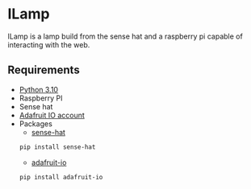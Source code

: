 # ILamp

ILamp is a lamp build from the sense hat and a raspberry pi capable of interacting with the web.

## Requirements
  - [Python 3.10](https://www.python.org/downloads/)
  - Raspberry PI
  - Sense hat
  - [Adafruit IO account](https://io.adafruit.com/)
  - Packages
    - [sense-hat](https://pypi.org/project/sense-hat/)
    ```sh
    pip install sense-hat
    ```
    - [adafruit-io](https://pypi.org/project/adafruit-io/)
    ```sh
    pip install adafruit-io
    ```
